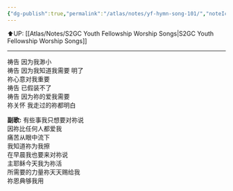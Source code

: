 ```yaml
---
{"dg-publish":true,"permalink":"/atlas/notes/yf-hymn-song-101/","noteIcon":""}
---
```


⬆️UP: [[Atlas/Notes/S2GC Youth Fellowship Worship Songs\|S2GC Youth Fellowship Worship Songs]]

---

祷告 因为我渺小  
祷告 因为我知道我需要 明了  
祢心意对我重要  
祷告 已假装不了  
祷告 因为祢的爱我需要  
祢关怀 我走过的祢都明白  

**副歌:**
有些事我只想要对祢说  
因祢比任何人都爱我  
痛苦从眼中流下  
我知道祢为我擦  
在早晨我也要来对祢说  
主耶稣今天我为祢活  
所需要的力量祢天天赐给我  
祢恩典够我用  

 